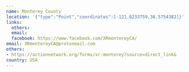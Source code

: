 ```yaml
---
name: Monterey County
location: '{"type":"Point","coordinates":[-121.8233759,36.5754382]}'
links:
  others: 
  email: 
  facebook: https://www.facebook.com/XRmontereyCA/
email: XRmontereyCA@protonmail.com
others:
- https://actionnetwork.org/forms/xr-monterey?source=direct_link&
country: USA
---
```

